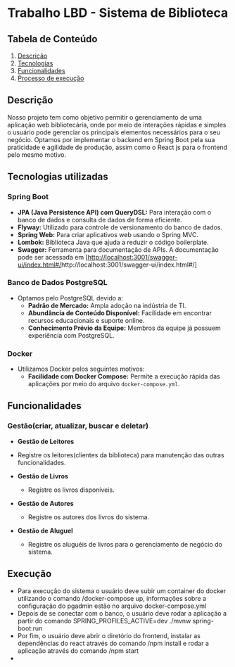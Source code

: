 # Trabalho LBD -  Sistema de Biblioteca

## Tabela de Conteúdo

1. [Descrição](#descrição)
2. [Tecnologias](#tecnologias)
3. [Funcionalidades](#funcionalidades)
4. [Processo de execução](#execução)



## Descrição <a name="descrição"> </a>

  Nosso projeto tem como objetivo permitir o gerenciamento de uma aplicação web bibliotecária, onde por meio de interações rápidas e simples o usuário pode gerenciar os principais elementos necessários para o seu negócio. Optamos por implementar o backend em Spring Boot pela sua praticidade e agilidade de produção, assim como o React js para o frontend pelo mesmo motivo.



## Tecnologias utilizadas <a name="tecnologias"> </a>

### Spring Boot
- **JPA (Java Persistence API) com QueryDSL:** Para interação com o banco de dados e consulta de dados de forma eficiente.
- **Flyway:** Utilizado para controle de versionamento do banco de dados.
- **Spring Web:** Para criar aplicativos web usando o Spring MVC.
- **Lombok:** Biblioteca Java que ajuda a reduzir o código boilerplate.
- **Swagger:** Ferramenta para documentação de APIs. A documentação pode ser acessada em [[http://localhost:3001/swagger-ui/index.html#/](http://localhost:3001/swagger-ui/index.html#/)http://localhost:3001/swagger-ui/index.html#/]


### Banco de Dados PostgreSQL
- Optamos pelo PostgreSQL devido a:
  - **Padrão de Mercado:** Ampla adoção na indústria de TI.
  - **Abundância de Conteúdo Disponível:** Facilidade em encontrar recursos educacionais e suporte online.
  - **Conhecimento Prévio da Equipe:** Membros da equipe já possuem experiência com PostgreSQL.
 
### Docker
- Utilizamos Docker pelos seguintes motivos:
  - **Facilidade com Docker Compose:** Permite a execução rápida das aplicações por meio do arquivo `docker-compose.yml`.


 ## Funcionalidades <a name="funcionalidades"> </a>

 ### **Gestão(criar, atualizar, buscar e deletar)**
 
 - **Gestão de Leitores**
  - Registre os leitores(clientes da biblioteca) para manutenção das outras funcionalidades.

- **Gestão de Livros**
  - Registre os livros disponíveis.

- **Gestão de Autores**
  - Registre os autores dos livros do sistema.

- **Gestão de Aluguel**
  - Registre os aluguéis de livros para o gerenciamento de negócio do sistema.
 

## Execução <a name="execução"> </a>

- Para execução do sistema o usuário deve subir um container do docker utilizando o comando /docker-compose up, informações sobre a configuração do pgadmin estão no arquivo docker-compose.yml
- Depois de se conectar com o banco, o usuário deve rodar a aplicação a partir do comando SPRING_PROFILES_ACTIVE=dev ./mvnw spring-boot:run
- Por fim, o usuário deve abrir o diretório do frontend, instalar as dependências do react através do comando /npm install e rodar a aplicação através do comando /npm start
- 

